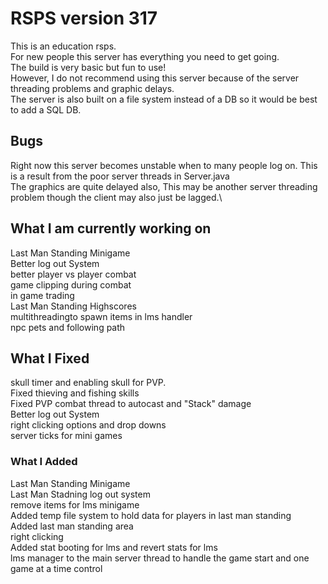 # RSPS version 317
This is an education rsps.\
For new people this server has everything you need to get going.\
The build is very basic but fun to use!\
However, I do not recommend using this server because of the server threading problems and graphic delays.\
The server is also built on a file system instead of a DB so it would be best to add a SQL DB.
 
## Bugs
Right now this server becomes unstable when to many people log on. This is a result from the poor server threads in Server.java\
The graphics are quite delayed also, This may be another server threading problem though the client may also just be lagged.\

## What I am currently working on
Last Man Standing Minigame\
Better log out System\
better player vs player combat\
game clipping during combat\
in game trading\
Last Man Standing Highscores\
multithreadingto spawn items in lms handler\
npc pets and following path

## What I Fixed
skull timer and enabling skull for PVP.\
Fixed thieving and fishing skills\
Fixed PVP combat thread to autocast and "Stack" damage\
Better log out System\
right clicking options and drop downs\
server ticks for mini games

### What I Added
Last Man Standing Minigame\
Last Man Stadning log out system\
remove items for lms minigame\
Added temp file system to hold data for players in last man standing\
Added last man standing area\
right clicking\
Added stat booting for lms and revert stats for lms\
lms manager to the main server thread to handle the game start and one game at a time control


